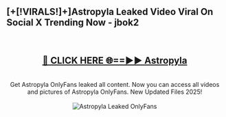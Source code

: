 <h2>[+[!VIRALS!]+]Astropyla Leaked Video Viral On Social X Trending Now - jbok2</h2>
<br>
<div align="center">
<h2><a href="https://libra.edu.pl?Astropyla" rel="nofollow">🔴 CLICK HERE 🌐==►► Astropyla</a></h2>
<br>
Get Astropyla OnlyFans leaked all content. Now you can access all videos and pictures of Astropyla OnlyFans. New Updated Files 2025!
<br>
<br>
<a href="https://libra.edu.pl?Astropyla" rel="nofollow" data-target="animated-image.originalLink"><img src="https://i.ibb.co.com/WyWwxjT/player-gif2.gif" alt="Astropyla Leaked OnlyFans" style="max-width: 100%; display: inline-block;" data-target="animated-image.originalImage"></a>
</div>
<br>